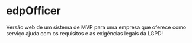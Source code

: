 # edpOfficer
Versão web de um sistema de MVP para uma empresa que oferece como serviço ajuda com os requisitos e as exigências legais da LGPD!
